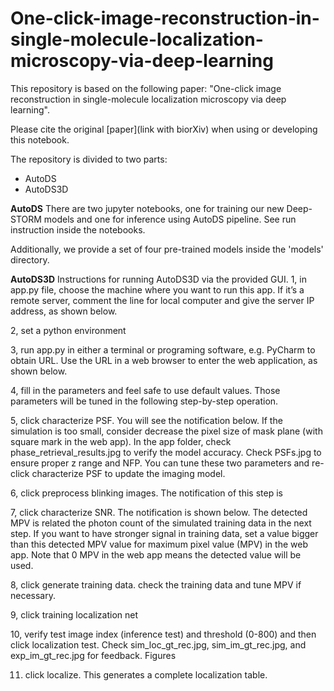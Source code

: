# One-click-image-reconstruction-in-single-molecule-localization-microscopy-via-deep-learning

This repository is based on the following paper: "One-click image reconstruction in single-molecule localization microscopy via deep learning".

Please cite the original [paper](link with biorXiv) when using or developing this notebook.

The repository is divided to two parts:
- AutoDS
- AutoDS3D

**AutoDS**
There are two jupyter notebooks, one for training our new Deep-STORM models and one for inference using AutoDS pipeline. See run instruction inside the notebooks.

Additionally, we provide a set of four pre-trained models inside the 'models' directory.

 **AutoDS3D**
Instructions for running AutoDS3D via the provided GUI.
1, in app.py file, choose the machine where you want to run this app. If it’s a remote server, comment the line for local computer and give the server IP address, as shown below. 

2, set a python environment

3, run app.py in either a terminal or programing software, e.g. PyCharm to obtain URL. Use the URL in a web browser to enter the web application, as shown below.
 
4, fill in the parameters and feel safe to use default values. Those parameters will be tuned in the following step-by-step operation. 

5, click characterize PSF. You will see the notification below. If the simulation is too small, consider decrease the pixel size of mask plane (with square mark in the web app). In the app folder, check phase_retrieval_results.jpg to verify the model accuracy. Check PSFs.jpg to ensure proper z range and NFP. You can tune these two parameters and re-click characterize PSF to update the imaging model.
 
6, click preprocess blinking images. The notification of this step is 
 
7, click characterize SNR. The notification is shown below. The detected MPV is related the photon count of the simulated training data in the next step. If you want to have stronger signal in training data, set a value bigger than this detected MPV value for maximum pixel value (MPV) in the web app. Note that 0 MPV in the web app means the detected value will be used. 
 
8, click generate training data. check the training data and tune MPV if necessary.
 
9, click training localization net

10, verify test image index (inference test) and threshold (0-800) and then click localization test. Check sim_loc_gt_rec.jpg, sim_im_gt_rec.jpg, and exp_im_gt_rec.jpg for feedback.
Figures

11. click localize. This generates a complete localization table.
